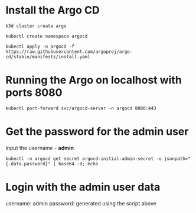 # Install the Argo CD
`k3d cluster create argo`

`kubectl create namespace argocd`

`kubectl apply -n argocd -f https://raw.githubusercontent.com/argoproj/argo-cd/stable/manifests/install.yaml`
# Running the Argo on localhost with ports 8080
`kubectl port-forward svc/argocd-server -n argocd 8080:443`

# Get the password for the admin user
Input the username - **admin**

`kubectl -n argocd get secret argocd-initial-admin-secret -o jsonpath="{.data.password}" | base64 -d; echo`

# Login with the admin user data
username: admin
password: generated using the script above